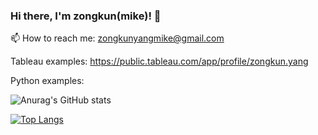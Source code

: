 ### Hi there, I'm zongkun(mike)! 👋

📫 How to reach me: zongkunyangmike@gmail.com

Tableau examples:
https://public.tableau.com/app/profile/zongkun.yang

Python examples:

![Anurag's GitHub stats](https://github-readme-stats.vercel.app/api?username=mike456752&show_icons=true&theme=radical)

[![Top Langs](https://github-readme-stats.vercel.app/api/top-langs/?username=mike456752&layout=compact)](https://github.com/anuraghazra/github-readme-stats)
